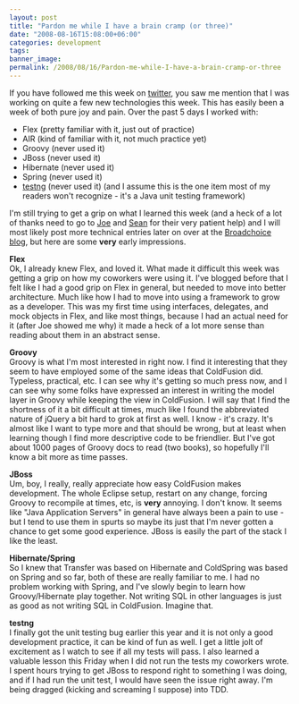 ```yaml
---
layout: post
title: "Pardon me while I have a brain cramp (or three)"
date: "2008-08-16T15:08:00+06:00"
categories: development 
tags: 
banner_image: 
permalink: /2008/08/16/Pardon-me-while-I-have-a-brain-cramp-or-three
---
```


If you have followed me this week on <a href="http://twitter.com/cfjedimaster">twitter</a>, you saw me mention that I was working on quite a few new technologies this week. This has easily been a week of both pure joy and pain. Over the past 5 days I worked with:

<ul>
<li>Flex (pretty familiar with it, just out of practice)
<li>AIR (kind of familiar with it, not much practice yet)
<li>Groovy (never used it)
<li>JBoss (never used it)
<li>Hibernate (never used it)
<li>Spring (never used it)
<li><a href="http://testng.org/doc/">testng</a> (never used it) (and I assume this is the one item most of my readers won't recognize - it's a Java unit testing framework)
</ul>
<!--more-->
I'm still trying to get a grip on what I learned this week (and a heck of a lot of thanks need to go to <a href="http://www.firemoss.com">Joe</a> and <a href="http://www.corfield.org/blog">Sean</a> for their very patient help) and I will most likely post more technical entries later on over at the <a href="http://blog.broadchoice.com">Broadchoice blog</a>, but here are some <b>very</b> early impressions. 

<b>Flex</b><br/>
Ok, I already knew Flex, and loved it. What made it difficult this week was getting a grip on how my coworkers were using it. I've blogged before that I felt like I had a good grip on Flex in general, but needed to move into better architecture. Much like how I had to move into using a framework to grow as a developer. This was my first time using interfaces, delegates, and mock objects in Flex, and like most things, because I had an actual need for it (after Joe showed me why) it made a heck of a lot more sense than reading about them in an abstract sense. 

<b>Groovy</b><br/>
Groovy is what I'm most interested in right now. I find it interesting that they seem to have employed some of the same ideas that ColdFusion did. Typeless, practical, etc. I can see why it's getting so much press now, and I can see why some folks have expressed an interest in writing the model layer in Groovy while keeping the view in ColdFusion. I will say that I find the shortness of it a bit difficult at times, much like I found the abbreviated nature of jQuery a bit hard to grok at first as well. I know - it's crazy. It's almost like I want to type more and that should be wrong, but at least when learning though I find more descriptive code to be friendlier. But I've got about 1000 pages of Groovy docs to read (two books), so hopefully I'll know a bit more as time passes.

<b>JBoss</b><br/>
Um, boy, I really, really appreciate how easy ColdFusion makes development. The whole Eclipse setup, restart on any change, forcing Groovy to recompile at times, etc, is <b>very</b> annoying. I don't know. It seems like "Java Application Servers" in general have always been a pain to use - but I tend to use them in spurts so maybe its just that I'm never gotten a chance to get some good experience. JBoss is easily the part of the stack I like the least.

<b>Hibernate/Spring</b><br/>
So I knew that Transfer was based on Hibernate and ColdSpring was based on Spring and so far, both of these are really familiar to me. I had no problem working with Spring, and I've slowly begin to learn how Groovy/Hibernate play together. Not writing SQL in other languages is just as good as not writing SQL in ColdFusion. Imagine that.

<b>testng</b><br/>
I finally got the unit testing bug earlier this year and it is not only a good development practice, it can be kind of fun as well. I get a little jolt of excitement as I watch to see if all my tests will pass. I also learned a valuable lesson this Friday when I did not run the tests my coworkers wrote. I spent hours trying to get JBoss to respond right to something I was doing, and if I had run the unit test, I would have seen the issue right away. I'm being dragged (kicking and screaming I suppose) into TDD.